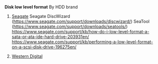 **Disk low level format**
By HDD brand
1. [Seagate](https://www.seagate.com/)
Seagate DiscWizard (https://www.seagate.com/support/downloads/discwizard/)
SeaTool (https://www.seagate.com/support/downloads/seatools/)
https://www.seagate.com/support/kb/how-do-i-low-level-format-a-sata-or-ata-ide-hard-drive-203931en/
https://www.seagate.com/support/kb/performing-a-low-level-format-on-a-scsi-disk-drive-196275en/

2. [Western Digital](https://www.westerndigital.com/)
